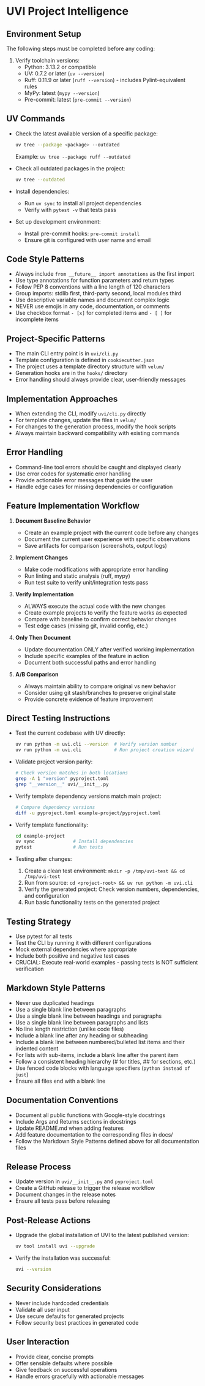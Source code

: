 # UVI Project Intelligence

## Environment Setup

The following steps must be completed before any coding:

1. Verify toolchain versions:
   - Python: 3.13.2 or compatible
   - UV: 0.7.2 or later (`uv --version`)
   - Ruff: 0.11.9 or later (`ruff --version`) - includes Pylint-equivalent rules
   - MyPy: latest (`mypy --version`)
   - Pre-commit: latest (`pre-commit --version`)

## UV Commands

- Check the latest available version of a specific package:

  ```bash
  uv tree --package <package> --outdated
  ```

  Example: `uv tree --package ruff --outdated`

- Check all outdated packages in the project:

  ```bash
  uv tree --outdated
  ```

- Install dependencies:

  - Run `uv sync` to install all project dependencies
  - Verify with `pytest -v` that tests pass

- Set up development environment:
  - Install pre-commit hooks: `pre-commit install`
  - Ensure git is configured with user name and email

## Code Style Patterns

- Always include `from __future__ import annotations` as the first import
- Use type annotations for function parameters and return types
- Follow PEP 8 conventions with a line length of 120 characters
- Group imports: stdlib first, third-party second, local modules third
- Use descriptive variable names and document complex logic
- NEVER use emojis in any code, documentation, or comments
- Use checkbox format `- [x]` for completed items and `- [ ]` for incomplete items

## Project-Specific Patterns

- The main CLI entry point is in `uvi/cli.py`
- Template configuration is defined in `cookiecutter.json`
- The project uses a template directory structure with `velum/`
- Generation hooks are in the `hooks/` directory
- Error handling should always provide clear, user-friendly messages

## Implementation Approaches

- When extending the CLI, modify `uvi/cli.py` directly
- For template changes, update the files in `velum/`
- For changes to the generation process, modify the hook scripts
- Always maintain backward compatibility with existing commands

## Error Handling

- Command-line tool errors should be caught and displayed clearly
- Use error codes for systematic error handling
- Provide actionable error messages that guide the user
- Handle edge cases for missing dependencies or configuration

## Feature Implementation Workflow

1. **Document Baseline Behavior**

   - Create an example project with the current code before any changes
   - Document the current user experience with specific observations
   - Save artifacts for comparison (screenshots, output logs)

2. **Implement Changes**

   - Make code modifications with appropriate error handling
   - Run linting and static analysis (ruff, mypy)
   - Run test suite to verify unit/integration tests pass

3. **Verify Implementation**

   - ALWAYS execute the actual code with the new changes
   - Create example projects to verify the feature works as expected
   - Compare with baseline to confirm correct behavior changes
   - Test edge cases (missing git, invalid config, etc.)

4. **Only Then Document**

   - Update documentation ONLY after verified working implementation
   - Include specific examples of the feature in action
   - Document both successful paths and error handling

5. **A/B Comparison**
   - Always maintain ability to compare original vs new behavior
   - Consider using git stash/branches to preserve original state
   - Provide concrete evidence of feature improvement

## Direct Testing Instructions

- Test the current codebase with UV directly:

  ```bash
  uv run python -m uvi.cli --version  # Verify version number
  uv run python -m uvi.cli            # Run project creation wizard
  ```

- Validate project version parity:

  ```bash
  # Check version matches in both locations
  grep -A 1 "version" pyproject.toml
  grep "__version__" uvi/__init__.py
  ```

- Verify template dependency versions match main project:

  ```bash
  # Compare dependency versions
  diff -u pyproject.toml example-project/pyproject.toml
  ```

- Verify template functionality:

  ```bash
  cd example-project
  uv sync              # Install dependencies
  pytest               # Run tests
  ```

- Testing after changes:
  1. Create a clean test environment: `mkdir -p /tmp/uvi-test && cd /tmp/uvi-test`
  2. Run from source: `cd <project-root> && uv run python -m uvi.cli`
  3. Verify the generated project: Check version numbers, dependencies, and configuration
  4. Run basic functionality tests on the generated project

## Testing Strategy

- Use pytest for all tests
- Test the CLI by running it with different configurations
- Mock external dependencies where appropriate
- Include both positive and negative test cases
- CRUCIAL: Execute real-world examples - passing tests is NOT sufficient verification

## Markdown Style Patterns

- Never use duplicated headings
- Use a single blank line between paragraphs
- Use a single blank line between headings and paragraphs
- Use a single blank line between paragraphs and lists
- No line length restriction (unlike code files)
- Include a blank line after any heading or subheading
- Include a blank line between numbered/bulleted list items and their indented content
- For lists with sub-items, include a blank line after the parent item
- Follow a consistent heading hierarchy (# for titles, ## for sections, etc.)
- Use fenced code blocks with language specifiers (`python instead of just`)
- Ensure all files end with a blank line

## Documentation Conventions

- Document all public functions with Google-style docstrings
- Include Args and Returns sections in docstrings
- Update README.md when adding features
- Add feature documentation to the corresponding files in docs/
- Follow the Markdown Style Patterns defined above for all documentation files

## Release Process

- Update version in `uvi/__init__.py` and `pyproject.toml`
- Create a GitHub release to trigger the release workflow
- Document changes in the release notes
- Ensure all tests pass before releasing

## Post-Release Actions

- Upgrade the global installation of UVI to the latest published version:

  ```bash
  uv tool install uvi --upgrade
  ```

- Verify the installation was successful:

  ```bash
  uvi --version
  ```

## Security Considerations

- Never include hardcoded credentials
- Validate all user input
- Use secure defaults for generated projects
- Follow security best practices in generated code

## User Interaction

- Provide clear, concise prompts
- Offer sensible defaults where possible
- Give feedback on successful operations
- Handle errors gracefully with actionable messages
